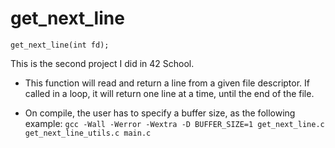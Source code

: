 # get_next_line
```get_next_line(int fd);```

This is the second project I did in 42 School.

- This function will read and return a line from a given file descriptor. If called in a loop, it will return one line at a time, until the end of the file.

- On compile, the user has to specify a buffer size, as the following example:
```gcc -Wall -Werror -Wextra -D BUFFER_SIZE=1 get_next_line.c get_next_line_utils.c main.c```
